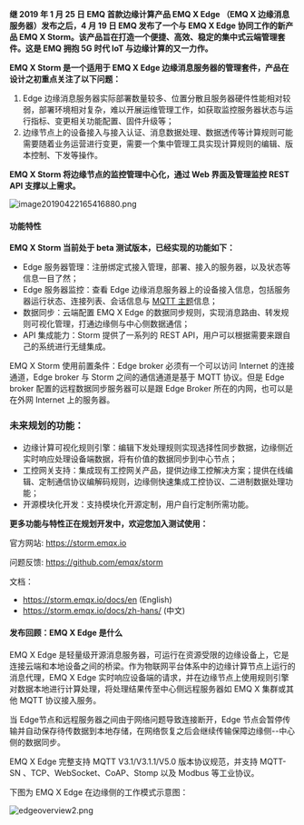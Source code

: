 **继 2019 年 1 月 25 日 EMQ 首款边缘计算产品 EMQ X  Edge （EMQ X 边缘消息服务器）发布之后，4 月 19 日 EMQ 发布了一个与 EMQ X Edge 协同工作的新产品 EMQ X Storm。该产品旨在打造一个便捷、高效、稳定的集中式云端管理套件。这是 EMQ 拥抱 5G 时代 IoT 与边缘计算的又一力作。**

**EMQ X Storm 是一个适用于 EMQ X Edge 边缘消息服务器的管理套件，产品在设计之初重点关注了以下问题：**

1. Edge 边缘消息服务器实际部署数量较多、位置分散且服务器硬件性能相对较弱，部署环境相对复杂，难以开展运维管理工作，如获取监控服务器状态与运行指标、变更相关功能配置、固件升级等；
2. 边缘节点上的设备接入与接入认证、消息数据处理、数据透传等计算规则可能需要随着业务运营进行变更，需要一个集中管理工具实现计算规则的编辑、版本控制、下发等操作。

**EMQ X Storm 将边缘节点的监控管理中心化，通过 Web 界面及管理监控 REST API 支撑以上需求。**


![image20190422165416880.png](https://static.emqx.net/images/4935d444993c804259410b92363ae983.png)



#### 功能特性

**EMQ X Storm 当前处于 beta 测试版本，已经实现的功能如下：**

- Edge 服务器管理：注册绑定式接入管理，部署、接入的服务器，以及状态等信息一目了然；
- Edge 服务器监控：查看 Edge 边缘消息服务器上的设备接入信息，包括服务器运行状态、连接列表、会话信息与 [MQTT 主题](https://www.emqx.com/zh/blog/advanced-features-of-mqtt-topics)信息；
- 数据同步：云端配置 EMQ X Edge 的数据同步规则，实现消息路由、转发规则可视化管理，打通边缘侧与中心侧数据通信；
- API 集成能力：Storm 提供了一系列的 REST API，用户可以根据需要来跟自己的系统进行无缝集成。



EMQ X Storm 使用前置条件：Edge broker 必须有一个可以访问 Internet 的连接通道，Edge broker 与 Storm 之间的通信通道是基于 MQTT 协议。但是 Edge broker 配置的远程数据同步服务器可以是跟 Edge Broker 所在的内网，也可以是在外网 Internet 上的服务器。



### 未来规划的功能：

- 边缘计算可视化规则引擎：编辑下发处理规则实现选择性同步数据，边缘侧近实时响应处理设备端数据，将有价值的数据同步到中心节点；
- 工控网关支持：集成现有工控网关产品，提供边缘工控解决方案；提供在线编辑、定制通信协议编解码规则，边缘侧快速集成工控协议、二进制数据处理功能；
- 开源模块化开发：支持模块化开源定制，用户自行定制所需功能。

**更多功能与特性正在规划开发中，欢迎您加入测试使用：**

官方网站: https://storm.emqx.io

问题反馈: https://github.com/emqx/storm

文档：

- https://storm.emqx.io/docs/en (English)
- https://storm.emqx.io/docs/zh-hans/ (中文)



#### 发布回顾：EMQ X Edge 是什么

EMQ X Edge 是轻量级开源消息服务器，可运行在资源受限的边缘设备上，它是连接云端和本地设备之间的桥梁。作为物联网平台体系中的边缘计算节点上运行的消息代理，EMQ X Edge 实时响应设备端的请求，并在边缘节点上使用规则引擎对数据本地进行计算处理，将处理结果传至中心侧远程服务器如 EMQ X 集群或其他 MQTT 协议接入服务。



当 Edge节点和远程服务器之间由于网络问题导致连接断开，Edge 节点会暂停传输并自动保存待传数据到本地存储，在网络恢复之后会继续传输保障边缘侧--中心侧的数据同步。



EMQ X Edge 完整支持 MQTT V3.1/V3.1.1/V5.0 版本协议规范，并支持 MQTT-SN 、TCP、WebSocket、CoAP、Stomp 以及 Modbus 等工业协议。



下图为 EMQ X Edge 在边缘侧的工作模式示意图：



![edgeoverview2.png](https://static.emqx.net/images/7684b76077568e1f130c248d3e560fe8.png)
